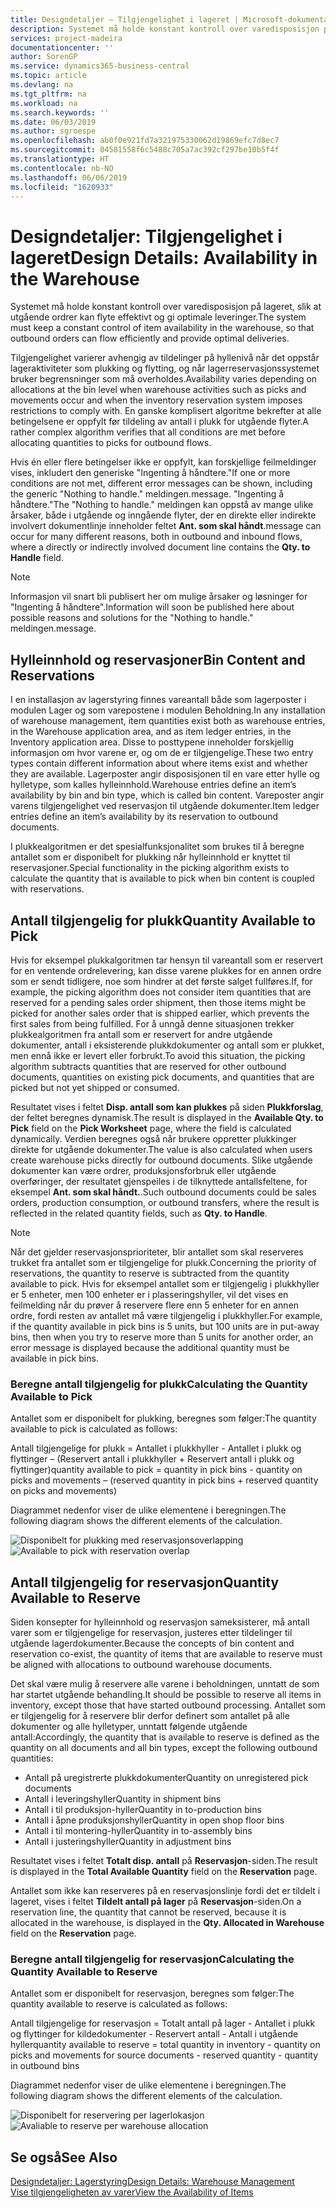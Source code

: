```yaml
---
title: Designdetaljer – Tilgjengelighet i lageret | Microsoft-dokumentasjon
description: Systemet må holde konstant kontroll over varedisposisjon på lageret, slik at utgående ordrer kan flyte effektivt og gi optimale leveringer.
services: project-madeira
documentationcenter: ''
author: SorenGP
ms.service: dynamics365-business-central
ms.topic: article
ms.devlang: na
ms.tgt_pltfrm: na
ms.workload: na
ms.search.keywords: ''
ms.date: 06/03/2019
ms.author: sgroespe
ms.openlocfilehash: ab0f0e921fd7a321975330062d19869efc7d8ec7
ms.sourcegitcommit: 04581558f6c5488c705a7ac392cf297be10b5f4f
ms.translationtype: HT
ms.contentlocale: nb-NO
ms.lasthandoff: 06/06/2019
ms.locfileid: "1620933"
---
```

# <a name="design-details-availability-in-the-warehouse"></a><span data-ttu-id="2dc57-103">Designdetaljer: Tilgjengelighet i lageret</span><span class="sxs-lookup"><span data-stu-id="2dc57-103">Design Details: Availability in the Warehouse</span></span>
<span data-ttu-id="2dc57-104">Systemet må holde konstant kontroll over varedisposisjon på lageret, slik at utgående ordrer kan flyte effektivt og gi optimale leveringer.</span><span class="sxs-lookup"><span data-stu-id="2dc57-104">The system must keep a constant control of item availability in the warehouse, so that outbound orders can flow efficiently and provide optimal deliveries.</span></span>  

<span data-ttu-id="2dc57-105">Tilgjengelighet varierer avhengig av tildelinger på hyllenivå når det oppstår lageraktiviteter som plukking og flytting, og når lagerreservasjonssystemet bruker begrensninger som må overholdes.</span><span class="sxs-lookup"><span data-stu-id="2dc57-105">Availability varies depending on allocations at the bin level when warehouse activities such as picks and movements occur and when the inventory reservation system imposes restrictions to comply with.</span></span> <span data-ttu-id="2dc57-106">En ganske komplisert algoritme bekrefter at alle betingelsene er oppfylt før tildeling av antall i plukk for utgående flyter.</span><span class="sxs-lookup"><span data-stu-id="2dc57-106">A rather complex algorithm verifies that all conditions are met before allocating quantities to picks for outbound flows.</span></span>

<span data-ttu-id="2dc57-107">Hvis én eller flere betingelser ikke er oppfylt, kan forskjellige feilmeldinger vises, inkludert den generiske "Ingenting å håndtere."</span><span class="sxs-lookup"><span data-stu-id="2dc57-107">If one or more conditions are not met, different error messages can be shown, including the generic "Nothing to handle."</span></span> <span data-ttu-id="2dc57-108">meldingen.</span><span class="sxs-lookup"><span data-stu-id="2dc57-108">message.</span></span> <span data-ttu-id="2dc57-109">"Ingenting å håndtere."</span><span class="sxs-lookup"><span data-stu-id="2dc57-109">The "Nothing to handle."</span></span> <span data-ttu-id="2dc57-110">meldingen kan oppstå av mange ulike årsaker, både i utgående og inngående flyter, der en direkte eller indirekte involvert dokumentlinje inneholder feltet **Ant. som skal håndt**.</span><span class="sxs-lookup"><span data-stu-id="2dc57-110">message can occur for many different reasons, both in outbound and inbound flows, where a directly or indirectly involved document line contains the **Qty. to Handle** field.</span></span>

> [!NOTE]
> <span data-ttu-id="2dc57-111">Informasjon vil snart bli publisert her om mulige årsaker og løsninger for "Ingenting å håndtere".</span><span class="sxs-lookup"><span data-stu-id="2dc57-111">Information will soon be published here about possible reasons and solutions for the "Nothing to handle."</span></span> <span data-ttu-id="2dc57-112">meldingen.</span><span class="sxs-lookup"><span data-stu-id="2dc57-112">message.</span></span>

## <a name="bin-content-and-reservations"></a><span data-ttu-id="2dc57-113">Hylleinnhold og reservasjoner</span><span class="sxs-lookup"><span data-stu-id="2dc57-113">Bin Content and Reservations</span></span>  
 <span data-ttu-id="2dc57-114">I en installasjon av lagerstyring finnes vareantall både som lagerposter i modulen Lager og som varepostene i modulen Beholdning.</span><span class="sxs-lookup"><span data-stu-id="2dc57-114">In any installation of warehouse management, item quantities exist both as warehouse entries, in the Warehouse application area, and as item ledger entries, in the Inventory application area.</span></span> <span data-ttu-id="2dc57-115">Disse to posttypene inneholder forskjellig informasjon om hvor varene er, og om de er tilgjengelige.</span><span class="sxs-lookup"><span data-stu-id="2dc57-115">These two entry types contain different information about where items exist and whether they are available.</span></span> <span data-ttu-id="2dc57-116">Lagerposter angir disposisjonen til en vare etter hylle og hylletype, som kalles hylleinnhold.</span><span class="sxs-lookup"><span data-stu-id="2dc57-116">Warehouse entries define an item’s availability by bin and bin type, which is called bin content.</span></span> <span data-ttu-id="2dc57-117">Vareposter angir varens tilgjengelighet ved reservasjon til utgående dokumenter.</span><span class="sxs-lookup"><span data-stu-id="2dc57-117">Item ledger entries define an item’s availability by its reservation to outbound documents.</span></span>  

 <span data-ttu-id="2dc57-118">I plukkealgoritmen er det spesialfunksjonalitet som brukes til å beregne antallet som er disponibelt for plukking når hylleinnhold er knyttet til reservasjoner.</span><span class="sxs-lookup"><span data-stu-id="2dc57-118">Special functionality in the picking algorithm exists to calculate the quantity that is available to pick when bin content is coupled with reservations.</span></span>  

## <a name="quantity-available-to-pick"></a><span data-ttu-id="2dc57-119">Antall tilgjengelig for plukk</span><span class="sxs-lookup"><span data-stu-id="2dc57-119">Quantity Available to Pick</span></span>  
 <span data-ttu-id="2dc57-120">Hvis for eksempel plukkalgoritmen tar hensyn til vareantall som er reservert for en ventende ordrelevering, kan disse varene plukkes for en annen ordre som er sendt tidligere, noe som hindrer at det første salget fullføres.</span><span class="sxs-lookup"><span data-stu-id="2dc57-120">If, for example, the picking algorithm does not consider item quantities that are reserved for a pending sales order shipment, then those items might be picked for another sales order that is shipped earlier, which prevents the first sales from being fulfilled.</span></span> <span data-ttu-id="2dc57-121">For å unngå denne situasjonen trekker plukkealgoritmen fra antall som er reservert for andre utgående dokumenter, antall i eksisterende plukkdokumenter og antall som er plukket, men ennå ikke er levert eller forbrukt.</span><span class="sxs-lookup"><span data-stu-id="2dc57-121">To avoid this situation, the picking algorithm subtracts quantities that are reserved for other outbound documents, quantities on existing pick documents, and quantities that are picked but not yet shipped or consumed.</span></span>  

 <span data-ttu-id="2dc57-122">Resultatet vises i feltet **Disp. antall som kan plukkes** på siden **Plukkforslag**, der feltet beregnes dynamisk.</span><span class="sxs-lookup"><span data-stu-id="2dc57-122">The result is displayed in the **Available Qty. to Pick** field on the **Pick Worksheet** page, where the field is calculated dynamically.</span></span> <span data-ttu-id="2dc57-123">Verdien beregnes også når brukere oppretter plukkinger direkte for utgående dokumenter.</span><span class="sxs-lookup"><span data-stu-id="2dc57-123">The value is also calculated when users create warehouse picks directly for outbound documents.</span></span> <span data-ttu-id="2dc57-124">Slike utgående dokumenter kan være ordrer, produksjonsforbruk eller utgående overføringer, der resultatet gjenspeiles i de tilknyttede antallsfeltene, for eksempel **Ant. som skal håndt.**.</span><span class="sxs-lookup"><span data-stu-id="2dc57-124">Such outbound documents could be sales orders, production consumption, or outbound transfers, where the result is reflected in the related quantity fields, such as **Qty. to Handle**.</span></span>  

> [!NOTE]  
>  <span data-ttu-id="2dc57-125">Når det gjelder reservasjonsprioriteter, blir antallet som skal reserveres trukket fra antallet som er tilgjengelige for plukk.</span><span class="sxs-lookup"><span data-stu-id="2dc57-125">Concerning the priority of reservations, the quantity to reserve is subtracted from the quantity available to pick.</span></span> <span data-ttu-id="2dc57-126">Hvis for eksempel antallet som er tilgjengelig i plukkhyller er 5 enheter, men 100 enheter er i plasseringshyller, vil det vises en feilmelding når du prøver å reservere flere enn 5 enheter for en annen ordre, fordi resten av antallet må være tilgjengelig i plukkhyller.</span><span class="sxs-lookup"><span data-stu-id="2dc57-126">For example, if the quantity available in pick bins is 5 units, but 100 units are in put-away bins, then when you try to reserve more than 5 units for another order, an error message is displayed because the additional quantity must be available in pick bins.</span></span>  

### <a name="calculating-the-quantity-available-to-pick"></a><span data-ttu-id="2dc57-127">Beregne antall tilgjengelig for plukk</span><span class="sxs-lookup"><span data-stu-id="2dc57-127">Calculating the Quantity Available to Pick</span></span>  
 <span data-ttu-id="2dc57-128">Antallet som er disponibelt for plukking, beregnes som følger:</span><span class="sxs-lookup"><span data-stu-id="2dc57-128">The quantity available to pick is calculated as follows:</span></span>  

 <span data-ttu-id="2dc57-129">Antall tilgjengelige for plukk = Antallet i plukkhyller - Antallet i plukk og flyttinger – (Reservert antall i plukkhyller + Reservert antall i plukk og flyttinger)</span><span class="sxs-lookup"><span data-stu-id="2dc57-129">quantity available to pick = quantity in pick bins - quantity on picks and movements – (reserved quantity in pick bins + reserved quantity on picks and movements)</span></span>  

 <span data-ttu-id="2dc57-130">Diagrammet nedenfor viser de ulike elementene i beregningen.</span><span class="sxs-lookup"><span data-stu-id="2dc57-130">The following diagram shows the different elements of the calculation.</span></span>  

 <span data-ttu-id="2dc57-131">![Disponibelt for plukking med reservasjonsoverlapping](media/design_details_warehouse_management_availability_2.png "Disponibelt for plukking med reservasjonsoverlapping")</span><span class="sxs-lookup"><span data-stu-id="2dc57-131">![Available to pick with reservation overlap](media/design_details_warehouse_management_availability_2.png "Available to pick with reservation overlap")</span></span>  

## <a name="quantity-available-to-reserve"></a><span data-ttu-id="2dc57-132">Antall tilgjengelig for reservasjon</span><span class="sxs-lookup"><span data-stu-id="2dc57-132">Quantity Available to Reserve</span></span>  
 <span data-ttu-id="2dc57-133">Siden konsepter for hylleinnhold og reservasjon sameksisterer, må antall varer som er tilgjengelige for reservasjon, justeres etter tildelinger til utgående lagerdokumenter.</span><span class="sxs-lookup"><span data-stu-id="2dc57-133">Because the concepts of bin content and reservation co-exist, the quantity of items that are available to reserve must be aligned with allocations to outbound warehouse documents.</span></span>  

 <span data-ttu-id="2dc57-134">Det skal være mulig å reservere alle varene i beholdningen, unntatt de som har startet utgående behandling.</span><span class="sxs-lookup"><span data-stu-id="2dc57-134">It should be possible to reserve all items in inventory, except those that have started outbound processing.</span></span> <span data-ttu-id="2dc57-135">Antallet som er tilgjengelig for å reservere blir derfor definert som antallet på alle dokumenter og alle hylletyper, unntatt følgende utgående antall:</span><span class="sxs-lookup"><span data-stu-id="2dc57-135">Accordingly, the quantity that is available to reserve is defined as the quantity on all documents and all bin types, except the following outbound quantities:</span></span>  

-   <span data-ttu-id="2dc57-136">Antall på uregistrerte plukkdokumenter</span><span class="sxs-lookup"><span data-stu-id="2dc57-136">Quantity on unregistered pick documents</span></span>  
-   <span data-ttu-id="2dc57-137">Antall i leveringshyller</span><span class="sxs-lookup"><span data-stu-id="2dc57-137">Quantity in shipment bins</span></span>  
-   <span data-ttu-id="2dc57-138">Antall i til produksjon-hyller</span><span class="sxs-lookup"><span data-stu-id="2dc57-138">Quantity in to-production bins</span></span>  
-   <span data-ttu-id="2dc57-139">Antall i åpne produksjonshyller</span><span class="sxs-lookup"><span data-stu-id="2dc57-139">Quantity in open shop floor bins</span></span>  
-   <span data-ttu-id="2dc57-140">Antall i til montering-hyller</span><span class="sxs-lookup"><span data-stu-id="2dc57-140">Quantity in to-assembly bins</span></span>  
-   <span data-ttu-id="2dc57-141">Antall i justeringshyller</span><span class="sxs-lookup"><span data-stu-id="2dc57-141">Quantity in adjustment bins</span></span>  

 <span data-ttu-id="2dc57-142">Resultatet vises i feltet **Totalt disp. antall** på **Reservasjon**-siden.</span><span class="sxs-lookup"><span data-stu-id="2dc57-142">The result is displayed in the **Total Available Quantity** field on the **Reservation** page.</span></span>  

 <span data-ttu-id="2dc57-143">Antallet som ikke kan reserveres på en reservasjonslinje fordi det er tildelt i lageret, vises i feltet **Tildelt antall på lager** på **Reservasjon**-siden.</span><span class="sxs-lookup"><span data-stu-id="2dc57-143">On a reservation line, the quantity that cannot be reserved, because it is allocated in the warehouse, is displayed in the **Qty. Allocated in Warehouse** field on the **Reservation** page.</span></span>  

### <a name="calculating-the-quantity-available-to-reserve"></a><span data-ttu-id="2dc57-144">Beregne antall tilgjengelig for reservasjon</span><span class="sxs-lookup"><span data-stu-id="2dc57-144">Calculating the Quantity Available to Reserve</span></span>  
 <span data-ttu-id="2dc57-145">Antallet som er disponibelt for reservasjon, beregnes som følger:</span><span class="sxs-lookup"><span data-stu-id="2dc57-145">The quantity available to reserve is calculated as follows:</span></span>  

 <span data-ttu-id="2dc57-146">Antall tilgjengelige for reservasjon = Totalt antall på lager - Antallet i plukk og flyttinger for kildedokumenter - Reservert antall - Antall i utgående hyller</span><span class="sxs-lookup"><span data-stu-id="2dc57-146">quantity available to reserve = total quantity in inventory - quantity on picks and movements for source documents - reserved quantity - quantity in outbound bins</span></span>  

 <span data-ttu-id="2dc57-147">Diagrammet nedenfor viser de ulike elementene i beregningen.</span><span class="sxs-lookup"><span data-stu-id="2dc57-147">The following diagram shows the different elements of the calculation.</span></span>  

 <span data-ttu-id="2dc57-148">![Disponibelt for reservering per lagerlokasjon](media/design_details_warehouse_management_availability_3.png "Disponibelt for reservering per lagerlokasjon")</span><span class="sxs-lookup"><span data-stu-id="2dc57-148">![Avaliable to reserve per warehouse allocation](media/design_details_warehouse_management_availability_3.png "Avaliable to reserve per warehouse allocation")</span></span>  

## <a name="see-also"></a><span data-ttu-id="2dc57-149">Se også</span><span class="sxs-lookup"><span data-stu-id="2dc57-149">See Also</span></span>  
 [<span data-ttu-id="2dc57-150">Designdetaljer: Lagerstyring</span><span class="sxs-lookup"><span data-stu-id="2dc57-150">Design Details: Warehouse Management</span></span>](design-details-warehouse-management.md)  
 [<span data-ttu-id="2dc57-151">Vise tilgjengeligheten av varer</span><span class="sxs-lookup"><span data-stu-id="2dc57-151">View the Availability of Items</span></span>](inventory-how-availability-overview.md)
